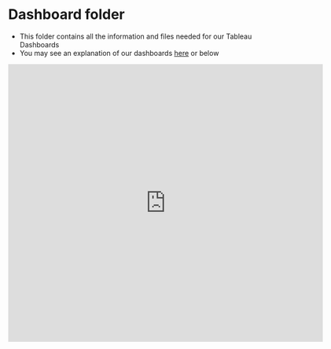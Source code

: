 # Dashboard folder

- This folder contains all the information and files needed for our Tableau Dashboards
- You may see an explanation of our dashboards [here](https://vimeo.com/815936239) or below

<iframe src="https://player.vimeo.com/video/815936239?h=d03337ac1d" width="640" height="564" frameborder="0" allow="autoplay; fullscreen" allowfullscreen></iframe>
